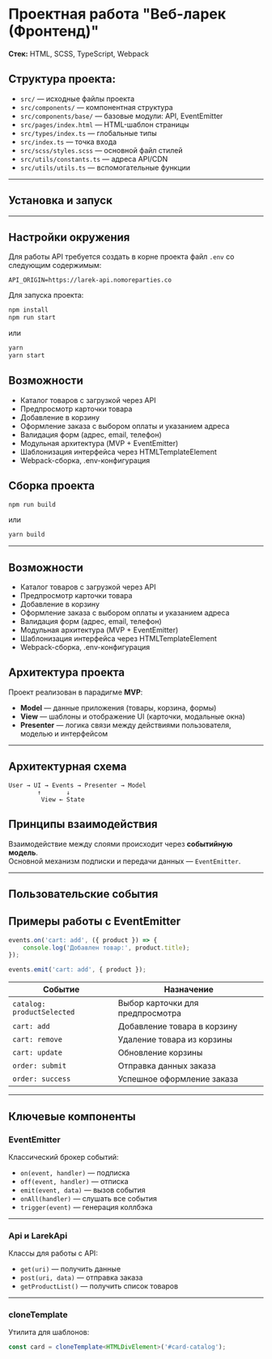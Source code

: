 # Проектная работа "Веб-ларек (Фронтенд)"

**Стек:** HTML, SCSS, TypeScript, Webpack

## Структура проекта:

- `src/` — исходные файлы проекта
- `src/components/` — компонентная структура
- `src/components/base/` — базовые модули: API, EventEmitter
- `src/pages/index.html` — HTML-шаблон страницы
- `src/types/index.ts` — глобальные типы
- `src/index.ts` — точка входа
- `src/scss/styles.scss` — основной файл стилей
- `src/utils/constants.ts` — адреса API/CDN
- `src/utils/utils.ts` — вспомогательные функции

---

## Установка и запуск

---

## Настройки окружения

Для работы API требуется создать в корне проекта файл `.env` со следующим содержимым:

```
API_ORIGIN=https://larek-api.nomoreparties.co
```

Для запуска проекта:

```bash
npm install
npm run start
```

или

```bash
yarn
yarn start
```

## Возможности

- Каталог товаров с загрузкой через API
- Предпросмотр карточки товара
- Добавление в корзину
- Оформление заказа с выбором оплаты и указанием адреса
- Валидация форм (адрес, email, телефон)
- Модульная архитектура (MVP + EventEmitter)
- Шаблонизация интерфейса через HTMLTemplateElement
- Webpack-сборка, .env-конфигурация

## Сборка проекта

```bash
npm run build
```

или

```bash
yarn build
```

---

## Возможности

- Каталог товаров с загрузкой через API
- Предпросмотр карточки товара
- Добавление в корзину
- Оформление заказа с выбором оплаты и указанием адреса
- Валидация форм (адрес, email, телефон)
- Модульная архитектура (MVP + EventEmitter)
- Шаблонизация интерфейса через HTMLTemplateElement
- Webpack-сборка, .env-конфигурация

## Архитектура проекта

Проект реализован в парадигме **MVP**:

- **Model** — данные приложения (товары, корзина, формы)
- **View** — шаблоны и отображение UI (карточки, модальные окна)
- **Presenter** — логика связи между действиями пользователя, моделью и интерфейсом

---

## Архитектурная схема

```
User → UI → Events → Presenter → Model
        ↑       ↓
         View ← State
```

## Принципы взаимодействия

Взаимодействие между слоями происходит через **событийную модель**.  
Основной механизм подписки и передачи данных — `EventEmitter`.

---

## Пользовательские события

## Примеры работы с EventEmitter

```ts
events.on('cart: add', ({ product }) => {
	console.log('Добавлен товар:', product.title);
});

events.emit('cart: add', { product });
```

| Событие                    | Назначение                       |
| -------------------------- | -------------------------------- |
| `catalog: productSelected` | Выбор карточки для предпросмотра |
| `cart: add`                | Добавление товара в корзину      |
| `cart: remove`             | Удаление товара из корзины       |
| `cart: update`             | Обновление корзины               |
| `order: submit`            | Отправка данных заказа           |
| `order: success`           | Успешное оформление заказа       |

---

## Ключевые компоненты

### EventEmitter

Классический брокер событий:

- `on(event, handler)` — подписка
- `off(event, handler)` — отписка
- `emit(event, data)` — вызов события
- `onAll(handler)` — слушать все события
- `trigger(event)` — генерация коллбэка

---

### Api и LarekApi

Классы для работы с API:

- `get(uri)` — получить данные
- `post(uri, data)` — отправка заказа
- `getProductList()` — получить список товаров

---

### cloneTemplate

Утилита для шаблонов:

```ts
const card = cloneTemplate<HTMLDivElement>('#card-catalog');
```
